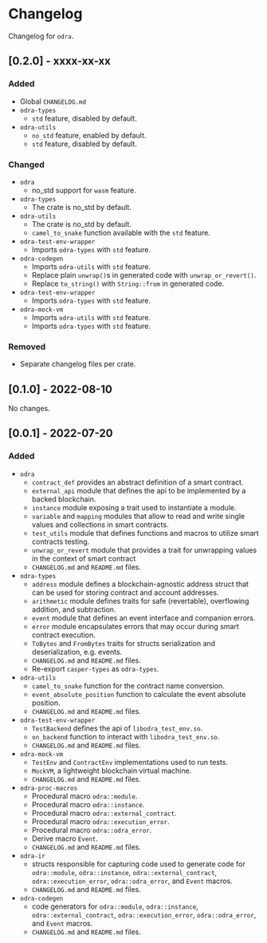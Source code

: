 # Changelog

Changelog for `odra`.

## [0.2.0] - xxxx-xx-xx
### Added
- Global `CHANGELOG.md`
- `odra-types`
  - `std` feature, disabled by default.
- `odra-utils`
  - `no_std` feature, enabled by default.
  - `std` feature, disabled by default.
  
### Changed
- `odra`
  - no_std support for `wasm` feature. 
- `odra-types`
  - The crate is no_std by default.
- `odra-utils`
  - The crate is no_std by default.
  - `camel_to_snake` function available with the `std` feature.
- `odra-test-env-wrapper`
  - Imports `odra-types` with `std` feature.
- `odra-codegen`
  - Imports `odra-utils` with `std` feature.
  - Replace plain `unwrap()`s in generated code with `unwrap_or_revert()`.
  - Replace `to_string()` with `String::from` in generated code.
- `odra-test-env-wrapper`
  - Imports `odra-types` with `std` feature.
- `odra-mock-vm`
  - Imports `odra-utils` with `std` feature.
  - Imports `odra-types` with `std` feature.

### Removed
- Separate changelog files per crate.

## [0.1.0] - 2022-08-10
No changes.

## [0.0.1] - 2022-07-20
### Added
- `odra`
  - `contract_def` provides an abstract definition of a smart contract.
  - `external_api` module that defines the api to be implemented by a backed blockchain.
  - `instance` module exposing a trait used to instantiate a module.
  - `variable` and `mapping` modules that allow to read and write single values and collections in smart contracts.
  - `test_utils` module that defines functions and macros to utilize smart contracts testing.
  - `unwrap_or_revert` module that provides a trait for unwrapping values in the context of smart contract
  - `CHANGELOG.md` and `README.md` files.
- `odra-types`
  - `address` module defines a blockchain-agnostic address struct that can be used for storing contract and account addresses.
  - `arithmetic` module defines traits for safe (revertable), overflowing addition, and subtraction.
  - `event` module that defines an event interface and companion errors.
  - `error` module encapsulates errors that may occur during smart contract execution.
  - `ToBytes` and `FromBytes` traits for structs serialization and deserialization, e.g. events.
  - `CHANGELOG.md` and `README.md` files.
  - Re-export `casper-types` as `odra-types`.
- `odra-utils`
  - `camel_to_snake` function for the contract name conversion.
  - `event_absolute_position` function to calculate the event absolute position.
  - `CHANGELOG.md` and `README.md` files.
- `odra-test-env-wrapper`
  - `TestBackend` defines the api of `libodra_test_env.so`.
  - `on_backend` function to interact with `libodra_test_env.so`.
  - `CHANGELOG.md` and `README.md` files.
- `odra-mock-vm`
  - `TestEnv` and `ContractEnv` implementations used to run tests.
  - `MockVM`, a lightweight blockchain virtual machine.
  - `CHANGELOG.md` and `README.md` files.
- `odra-proc-macros`
  - Procedural macro `odra::module`.
  - Procedural macro `odra::instance`.
  - Procedural macro `odra::external_contract`.
  - Procedural macro `odra::execution_error`.
  - Procedural macro `odra::odra_error`.
  - Derive macro `Event`.
  - `CHANGELOG.md` and `README.md` files.
- `odra-ir`
  - structs responsible for capturing code used to generate code for `odra::module`, `odra::instance`, `odra::external_contract`, `odra::execution_error`, `odra::odra_error`, and `Event` macros.
  - `CHANGELOG.md` and `README.md` files.
- `odra-codegen`
  - code generators for `odra::module`, `odra::instance`, `odra::external_contract`, `odra::execution_error`, `odra::odra_error`, and `Event` macros.
  - `CHANGELOG.md` and `README.md` files.
